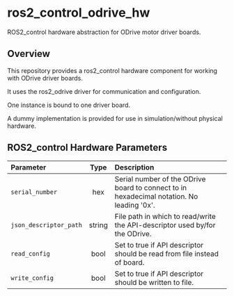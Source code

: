 # ros2_control_odrive_hw

ROS2_control hardware abstraction for ODrive motor driver boards.

## Overview
This repository provides a ros2_control hardware component for working with ODrive driver boards.

It uses the ros2_odrive driver for communication and configuration.

One instance is bound to one driver board.

A dummy implementation is provided for use in simulation/without physical hardware.

## ROS2_control Hardware Parameters

| Parameter |  Type  | Description |
|:-----|:--------:|:---|
| `serial_number` | hex | Serial number of the ODrive board to connect to in hexadecimal notation. No leading '0x'. |
| `json_descriptor_path` | string | File path in which to read/write the API-descriptor used by/for the ODrive. |
| `read_config` | bool | Set to true if API descriptor should be read from file instead of board. |
| `write_config` | bool | Set to true if API descriptor should be written to file. |

